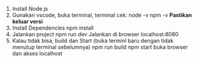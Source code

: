 1. Install Node.js
2. Gunakan vscode, buka terminal, terminal cek:
   node -v
   npm -v
   **Pastikan keluar versi**
3. Install Dependencies
   npm install
4. Jalankan project
   npm run dev
   Jalankan di browser localhost:8080
6. Kalau tidak bisa, build dan Start (buka terminl baru dengan tidak menutup terminal sebelumnya)
   npm run build
   npm start
   buka browser dan akses localhost
